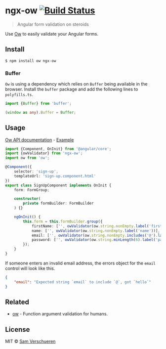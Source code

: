 # ngx-ow [![Build Status](https://travis-ci.org/SamVerschueren/ngx-ow.svg)](https://travis-ci.org/SamVerschueren/ngx-ow)

> Angular form validation on steroids

Use [Ow](https://github.com/sindresorhus/ow) to easily validate your Angular forms.


## Install

```
$ npm install ow ngx-ow
```

### Buffer

`Ow` is using a dependency which relies on `Buffer` being available in the browser. Install the `buffer` package and add the following lines to `polyfills.ts`.

```ts
import {Buffer} from 'buffer';

(window as any).Buffer = Buffer;
```


## Usage

[Ow API documentation](https://github.com/sindresorhus/ow#api) - [Example](https://stackblitz.com/edit/ngx-ow)

```ts
import {Component, OnInit} from '@angular/core';
import {owValidator} from 'ngx-ow';
import ow from 'ow';

@Component({
	selector: 'sign-up',
	templateUrl: 'sign-up.component.html'
})
export class SignUpComponent implements OnInit {
	form: FormGroup;

	constructor(
		private formBuilder: FormBuilder
	) {}

	ngOnInit() {
		this.form = this.formBuilder.group({
			firstName: ['', owValidator(ow.string.nonEmpty.label('firstName'))],
			name: ['', owValidator(ow.string.nonEmpty.label('name'))],
			email: ['', owValidator(ow.string.nonEmpty.includes('@').label('email'))],
			password: ['', owValidator(ow.string.minLength(6).label('password'))]
		});
	}
}
```

If someone enters an invalid email address, the errors object for the `email` control will look like this.

```json
{
	"email": "Expected string `email` to include `@`, got `hello`"
}
```


## Related

- [ow](https://github.com/sindresorhus/ow) - Function argument validation for humans.


## License

MIT © [Sam Verschueren](https://github.com/SamVerschueren)
